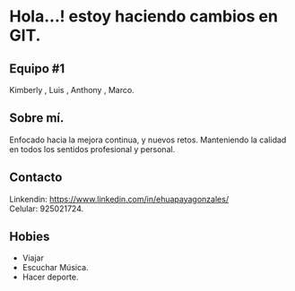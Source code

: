 # Hola...! estoy haciendo cambios en GIT.

## Equipo #1
Kimberly , Luis , Anthony , Marco. 

## Sobre mí.
Enfocado hacia la mejora continua, y nuevos retos. Manteniendo la calidad en todos los sentidos
profesional y personal.

## Contacto 
Linkendin: https://www.linkedin.com/in/ehuapayagonzales/   
Celular: 925021724.

## Hobies
- Viajar 
- Escuchar Música.
- Hacer deporte.